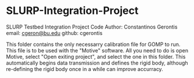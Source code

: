 # SLURP-Integration-Project
SLURP Testbed Integration Project Code
Author: Constantinos Gerontis
email:  cgeron@bu.edu
github: cgerontis

This folder contains the only necessarry calibration file for GOMP to run. This file is to be used with
the "Motive" software. All you need to do is open Motive, select "Open exiting project", and select the
one in this folder. This automatically begins data transmission and defines the rigid body, although
re-defining the rigid body once in a while can improve accurracy.

